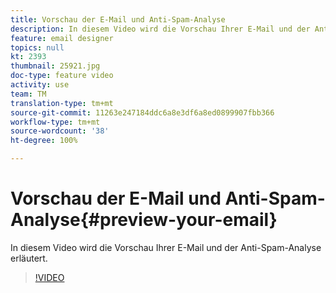 ```yaml
---
title: Vorschau der E-Mail und Anti-Spam-Analyse
description: In diesem Video wird die Vorschau Ihrer E-Mail und der Anti-Spam-Analyse erläutert.
feature: email designer
topics: null
kt: 2393
thumbnail: 25921.jpg
doc-type: feature video
activity: use
team: TM
translation-type: tm+mt
source-git-commit: 11263e247184ddc6a8e3df6a8ed0899907fbb366
workflow-type: tm+mt
source-wordcount: '38'
ht-degree: 100%

---
```



# Vorschau der E-Mail und Anti-Spam-Analyse{#preview-your-email}

In diesem Video wird die Vorschau Ihrer E-Mail und der Anti-Spam-Analyse erläutert.

>[!VIDEO](https://video.tv.adobe.com/v/25921?quality=12)

